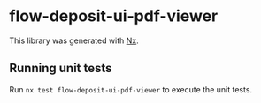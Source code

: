 # flow-deposit-ui-pdf-viewer

This library was generated with [Nx](https://nx.dev).

## Running unit tests

Run `nx test flow-deposit-ui-pdf-viewer` to execute the unit tests.

